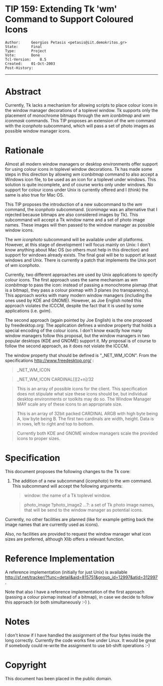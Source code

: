 # TIP 159: Extending Tk 'wm' Command to Support Coloured Icons
	Author:		Georgios Petasis <petasis@iit.demokritos.gr>
	State:		Final
	Type:		Project
	Vote:		Done
	Tcl-Version:	8.5
	Created:	01-Oct-2003
	Post-History:	
-----

# Abstract

Currently, Tk lacks a mechanism for allowing scripts to place colour
icons in the window manager decorations of a toplevel window.  Tk
supports only the placement of monochrome bitmaps through the _wm
iconbitmap_ and _wm iconmask_ commands.  This TIP proposes an
extension of the _wm_ command with the _iconphoto_ subcommand,
which will pass a set of photo images as possible window manager
icons.


# Rationale

Almost all modern window managers or desktop environments offer
support for using colour icons in toplevel window decorations.  Tk has
made some steps in this direction by allowing _wm iconbitmap_
command to also accept a Windows icon file, to be used as an icon for
a toplevel under windows.  This solution is quite incomplete, and of
course works only under windows.  No support for colour icons under
Unix is currently offered and I \(think\) the same is also true for Mac
OS.

This TIP proposes the introduction of a new subcommand to the _wm_
command, the _iconphoto_ subcommand.  \(_iconimage_ was an
alternative that I rejected because bitmaps are also considered images
by Tk\).  This subcommand will accept a Tk window name and a set of
photo image names.  These images will then passed to the window
manager as possible window icons.

The _wm iconphoto_ subcommand will be available under all platforms.
However, at this stage of development I will focus mainly on Unix: I
don't know anything about Mac OS \(so others must help in this
direction\) and support for windows already exists.  The final goal
will be to support at least windows and Unix.  There is currently a
patch that implements the Unix port of _wm iconphoto_.

Currently, two different approaches are used by Unix applications to
specify colour icons.  The first approach uses the same mechanism as
_wm iconbitmap_ to pass the icon: instead of passing a monochrome
pixmap \(that is a bitmap\), they pass a colour pixmap with 3 planes \(no
transparency\).  This approach works with many modern window managers
\(including the ones used by KDE and GNOME\).  However, as Joe English
noted this approach violates the ICCCM, despite the fact that it is
used by some applications \(i.e. gvim\).

The second approach \(again pointed by Joe English\) is the one proposed
by freedesktop.org: The application defines a window property that
holds a special encoding of the colour icons.  I don't know exactly
how many window managers follow this proposal, but the window managers
in two popular desktops \(KDE and GNOME\) support it.  My proposal is of
course to follow the second approach, as it does not violate the
ICCCM.

The window property that should be defined is "\_NET\_WM\_ICON".  From
the specifications <http://www.freedesktop.org/> :

 > \_NET\_WM\_ICON

 > \_NET\_WM\_ICON CARDINAL[][2+n]/32

 > This is an array of possible icons for the client.  This
   specification does not stipulate what size these icons should be,
   but individual desktop environments or toolkits may do so.  The
   Window Manager MAY scale any of these icons to an appropriate size.

 > This is an array of 32bit packed CARDINAL ARGB with high byte being
   A, low byte being B.  The first two cardinals are width, height.
   Data is in rows, left to right and top to bottom.

 > Currently both KDE and GNOME window managers scale the provided
   icons to proper sizes.

# Specification

This document proposes the following changes to the Tk core:

 1. The addition of a new subcommand \(_iconphoto_\) to the _wm_
    command.  This subcommand will accept the following arguments:
     
	 > window: the name of a Tk toplevel window.

	 > photo\_image ?photo\_image2 ...?: a set of Tk photo image names, that
   will be send to the window manager as potential icons.

Currently, no other facilities are planned \(like for example getting
back the image names that are currently used as icons\).

Also, no facilities are provided to request the window manager what
icon sizes are preferred, although Xlib offers a relevant function.

# Reference Implementation

A reference implementation \(initially for just Unix\) is available
<http://sf.net/tracker/?func=detail&aid=815751&group_id=12997&atid=312997> .

Note that also I have a reference implementation of the first approach
\(passing a colour pixmap instead of a bitmap\), in case we decide to
follow this approach \(or both simultaneously :-\) \).

# Notes

I don't know if I have handled the assignment of the four bytes inside
the long correctly.  Currently the code works fine under Linux.  It
would be great if somebody could re-write the assignment to use
bit-shift operations :-\)

# Copyright

This document has been placed in the public domain.

